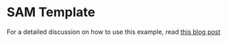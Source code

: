 # SAM Template

For a detailed discussion on how to use this example, read [this blog post](https://www.nicc777.com/blog/2022/2022-07-31.html)

